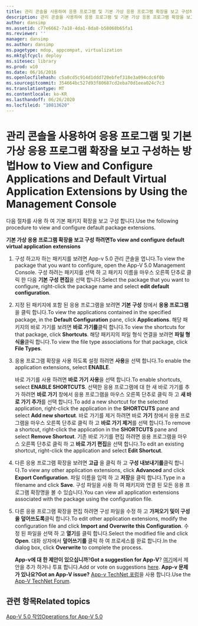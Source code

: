 ```yaml
---
title: 관리 콘솔을 사용하여 응용 프로그램 및 기본 가상 응용 프로그램 확장을 보고 구성하는 방법
description: 관리 콘솔을 사용하여 응용 프로그램 및 기본 가상 응용 프로그램 확장을 보고 구성하는 방법
author: dansimp
ms.assetid: c77e6662-7a18-4da1-8da8-b58068b65fa1
ms.reviewer: ''
manager: dansimp
ms.author: dansimp
ms.pagetype: mdop, appcompat, virtualization
ms.mktglfcycl: deploy
ms.sitesec: library
ms.prod: w10
ms.date: 06/16/2016
ms.openlocfilehash: c5a8cd5c914d1ddd720ebfef318e3a094cdc6f0b
ms.sourcegitcommit: 354664bc527d93f80687cd2eba70d1eea024c7c3
ms.translationtype: MT
ms.contentlocale: ko-KR
ms.lasthandoff: 06/26/2020
ms.locfileid: "10813620"
---
```

# <span data-ttu-id="c09c2-103">관리 콘솔을 사용하여 응용 프로그램 및 기본 가상 응용 프로그램 확장을 보고 구성하는 방법</span><span class="sxs-lookup"><span data-stu-id="c09c2-103">How to View and Configure Applications and Default Virtual Application Extensions by Using the Management Console</span></span>


<span data-ttu-id="c09c2-104">다음 절차를 사용 하 여 기본 패키지 확장을 보고 구성 합니다.</span><span class="sxs-lookup"><span data-stu-id="c09c2-104">Use the following procedure to view and configure default package extensions.</span></span>

**<span data-ttu-id="c09c2-105">기본 가상 응용 프로그램 확장을 보고 구성 하려면</span><span class="sxs-lookup"><span data-stu-id="c09c2-105">To view and configure default virtual application extensions</span></span>**

1.  <span data-ttu-id="c09c2-106">구성 하고자 하는 패키지를 보려면 App-v 5.0 관리 콘솔을 엽니다.</span><span class="sxs-lookup"><span data-stu-id="c09c2-106">To view the package that you want to configure, open the App-V 5.0 Management Console.</span></span> <span data-ttu-id="c09c2-107">구성 하려는 패키지를 선택 하 고 패키지 이름을 마우스 오른쪽 단추로 클릭 한 다음 **기본 구성 편집**을 선택 합니다.</span><span class="sxs-lookup"><span data-stu-id="c09c2-107">Select the package that you want to configure, right-click the package name and select **edit default configuration**.</span></span>

2.  <span data-ttu-id="c09c2-108">지정 된 패키지에 포함 된 응용 프로그램을 보려면 **기본 구성** 창에서 **응용 프로그램**을 클릭 합니다.</span><span class="sxs-lookup"><span data-stu-id="c09c2-108">To view the applications contained in the specified package, in the **Default Configuration** pane, click **Applications**.</span></span> <span data-ttu-id="c09c2-109">해당 패키지의 바로 가기를 보려면 **바로 가기를**클릭 합니다.</span><span class="sxs-lookup"><span data-stu-id="c09c2-109">To view the shortcuts for that package, click **Shortcuts**.</span></span> <span data-ttu-id="c09c2-110">해당 패키지의 파일 형식 연결을 보려면 **파일 형식을**클릭 합니다.</span><span class="sxs-lookup"><span data-stu-id="c09c2-110">To view the file type associations for that package, click **File Types**.</span></span>

3.  <span data-ttu-id="c09c2-111">응용 프로그램 확장을 사용 하도록 설정 하려면 **사용**을 선택 합니다.</span><span class="sxs-lookup"><span data-stu-id="c09c2-111">To enable the application extensions, select **ENABLE**.</span></span>

    <span data-ttu-id="c09c2-112">바로 가기를 사용 하려면 **바로 가기 사용**을 선택 합니다.</span><span class="sxs-lookup"><span data-stu-id="c09c2-112">To enable shortcuts, select **ENABLE SHORTCUTS**.</span></span> <span data-ttu-id="c09c2-113">선택한 응용 프로그램에 대 한 새 바로 가기를 추가 하려면 **바로 가기** 창에서 응용 프로그램을 마우스 오른쪽 단추로 클릭 하 고 **새 바로 가기 추가**를 선택 합니다.</span><span class="sxs-lookup"><span data-stu-id="c09c2-113">To add a new shortcut for the selected application, right-click the application in the **SHORTCUTS** pane and select **Add new shortcut**.</span></span> <span data-ttu-id="c09c2-114">바로 가기를 제거 하려면 바로 **가기** 창에서 응용 프로그램을 마우스 오른쪽 단추로 클릭 하 고 **바로 가기 제거**를 선택 합니다.</span><span class="sxs-lookup"><span data-stu-id="c09c2-114">To remove a shortcut, right-click the application in the **SHORTCUTS** pane and select **Remove Shortcut**.</span></span> <span data-ttu-id="c09c2-115">기존 바로 가기를 편집 하려면 응용 프로그램을 마우스 오른쪽 단추로 클릭 하 고 **바로 가기 편집**을 선택 합니다.</span><span class="sxs-lookup"><span data-stu-id="c09c2-115">To edit an existing shortcut, right-click the application and select **Edit Shortcut**.</span></span>

4.  <span data-ttu-id="c09c2-116">다른 응용 프로그램 확장을 보려면 **고급** 을 클릭 하 고 **구성 내보내기를**클릭 합니다.</span><span class="sxs-lookup"><span data-stu-id="c09c2-116">To view any other application extensions, click **Advanced** and click **Export Configuration**.</span></span> <span data-ttu-id="c09c2-117">파일 이름을 입력 하 고 **저장**을 클릭 합니다.</span><span class="sxs-lookup"><span data-stu-id="c09c2-117">Type in a filename and click **Save**.</span></span> <span data-ttu-id="c09c2-118">구성 파일을 사용 하 여 패키지와 연결 된 모든 응용 프로그램 확장명을 볼 수 있습니다.</span><span class="sxs-lookup"><span data-stu-id="c09c2-118">You can view all application extensions associated with the package using the configuration file.</span></span>

5.  <span data-ttu-id="c09c2-119">다른 응용 프로그램 확장을 편집 하려면 구성 파일을 수정 하 고 **가져오기 및이 구성을 덮어쓰도록**클릭 합니다.</span><span class="sxs-lookup"><span data-stu-id="c09c2-119">To edit other application extensions, modify the configuration file and click **Import and Overwrite this Configuration**.</span></span> <span data-ttu-id="c09c2-120">수정 된 파일을 선택 하 고 **열기**를 클릭 합니다.</span><span class="sxs-lookup"><span data-stu-id="c09c2-120">Select the modified file and click **Open**.</span></span> <span data-ttu-id="c09c2-121">대화 상자에서 **덮어쓰기를** 클릭 하 여 프로세스를 완료 합니다.</span><span class="sxs-lookup"><span data-stu-id="c09c2-121">In the dialog box, click **Overwrite** to complete the process.</span></span>

    <span data-ttu-id="c09c2-122">**App-v에 대 한 제안이 있으십니까**?</span><span class="sxs-lookup"><span data-stu-id="c09c2-122">**Got a suggestion for App-V**?</span></span> <span data-ttu-id="c09c2-123">[여기](http://appv.uservoice.com/forums/280448-microsoft-application-virtualization)에서 제안을 추가 하거나 투표 합니다.</span><span class="sxs-lookup"><span data-stu-id="c09c2-123">Add or vote on suggestions [here](http://appv.uservoice.com/forums/280448-microsoft-application-virtualization).</span></span> **<span data-ttu-id="c09c2-124">App-v 문제가 있나요?</span><span class="sxs-lookup"><span data-stu-id="c09c2-124">Got an App-V issue?</span></span>** <span data-ttu-id="c09c2-125">[App-v TechNet 포럼](https://social.technet.microsoft.com/Forums/home?forum=mdopappv)을 사용 합니다.</span><span class="sxs-lookup"><span data-stu-id="c09c2-125">Use the [App-V TechNet Forum](https://social.technet.microsoft.com/Forums/home?forum=mdopappv).</span></span>

## <span data-ttu-id="c09c2-126">관련 항목</span><span class="sxs-lookup"><span data-stu-id="c09c2-126">Related topics</span></span>


[<span data-ttu-id="c09c2-127">App-V 5.0 작업</span><span class="sxs-lookup"><span data-stu-id="c09c2-127">Operations for App-V 5.0</span></span>](operations-for-app-v-50.md)

 

 





